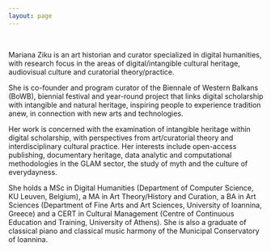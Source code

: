 ```yaml
---
layout: page
---
```


<br>

Mariana Ziku is an art historian and curator specialized in digital humanities, with research focus in the areas of digital/intangible cultural heritage, audiovisual culture and curatorial theory/practice. 

She is co-founder and program curator of the Biennale of Western Balkans (BoWB), biennial festival and year-round project that links digital scholarship with intangible and natural heritage, inspiring people to experience tradition anew, in connection with new arts and technologies. 

Her work is concerned with the examination of intangible heritage within digital scholarship, with perspectives from art/curatorial theory and interdisciplinary cultural practice. Her interests include open-access publishing, documentary heritage, data analytic and computational methodologies in the GLAM sector, the study of myth and the culture of everydayness. 

She holds a MSc in Digital Humanities (Department of Computer Science, KU Leuven, Belgium), a MA in Art Theory/History and Curation, a BA in Art Sciences (Department of Fine Arts and Art Sciences, University of Ioannina, Greece) and a CERT in Cultural Management (Centre of Continuous Education and Training, University of Athens). She is also a graduate of classical piano and classical music harmony of the Municipal Conservatory of Ioannina. 



